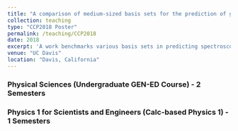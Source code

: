 ```yaml
---
title: "A comparison of medium-sized basis sets for the prediction of geometries, vibrational frequencies, infrared intensities and raman activities of water"
collection: teaching
type: "CCP2018 Poster"
permalink: /teaching/CCP2018
date: 2018
excerpt: 'A work benchmarks various basis sets in predicting spectroscopic properties of water'
venue: "UC Davis"
location: "Davis, California"
---
```


### Physical Sciences (Undergraduate GEN-ED Course) - 2 Semesters

### Physics 1 for Scientists and Engineers (Calc-based Physics 1) - 1 Semesters
